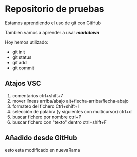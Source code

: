 # Repositorio de pruebas

Estamos aprendiendo el uso de git con GitHub

También vamos a aprender a usar ***markdown***

Hoy hemos utilizado:

- git init
- git status
- git add
- git commit


## Atajos VSC

1. comentarios ctrl+shift+7
1. mover líneas arriba/abajo  alt+flecha-arriba/flecha-abajo
1. formateo del fichero Ctrl+shift+I
1. selección de palabra (y siguientes con multicursor) ctrl+d
1. buscar fichero por nombre ctrl+P
1. buscar fichero con "texto" dentro ctrl+shift+F

## Añadido desde GitHub
esto esta modificado en nuevaRama